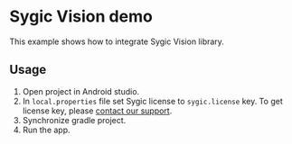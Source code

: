 # Sygic Vision demo

This example shows how to integrate Sygic Vision library.

## Usage
1. Open project in Android studio.
1. In `local.properties` file set Sygic license to `sygic.license` key. To get license key, please [contact our support](https://www.sygic.com/enterprise/contact-us).
1. Synchronize gradle project.
1. Run the app.
